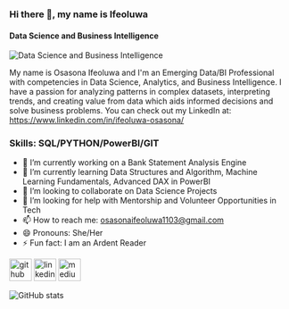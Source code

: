 ### Hi there 👋, my name is Ifeoluwa
#### Data Science and Business Intelligence
![Data Science and Business Intelligence](https://www.canva.com/design/DAE03N5whVI/1GgZ4_tAQ4WSvJ9ZbP03lg/view?utm_content=DAE03N5whVI&utm_campaign=designshare&utm_medium=link&utm_source=publishsharelink)

My name is Osasona Ifeoluwa and I'm an Emerging Data/BI Professional with competencies in Data Science, Analytics, and Business Intelligence.
I have a passion for analyzing patterns in complex datasets, interpreting trends, and creating value from data which aids informed decisions and solve business problems.
You can check out my LinkedIn at: https://www.linkedin.com/in/ifeoluwa-osasona/


### Skills: SQL/PYTHON/PowerBI/GIT 

- 🔭 I’m currently working on a Bank Statement Analysis Engine 
- 🌱 I’m currently learning Data Structures and Algorithm, Machine Learning Fundamentals, Advanced DAX in PowerBI 
- 👯 I’m looking to collaborate on Data Science Projects 
- 🤔 I’m looking for help with Mentorship and Volunteer Opportunities in Tech 
- 📫 How to reach me: osasonaifeoluwa1103@gmail.com 
- 😄 Pronouns: She/Her 
- ⚡ Fun fact: I am an Ardent Reader 


[<img src='https://cdn.jsdelivr.net/npm/simple-icons@3.0.1/icons/github.svg' alt='github' height='40'>](https://github.com/Ifeoluwa-hub)  [<img src='https://cdn.jsdelivr.net/npm/simple-icons@3.0.1/icons/linkedin.svg' alt='linkedin' height='40'>](https://www.linkedin.com/in/https://www.linkedin.com/in/ifeoluwa-osasona//)  [<img src='https://cdn.jsdelivr.net/npm/simple-icons@3.0.1/icons/medium.svg' alt='medium' height='40'>](https://osasonaifeoluwa.medium.com/)  

![GitHub stats](https://github-readme-stats.vercel.app/api?username=Ifeoluwa-hub&show_icons=true)  

